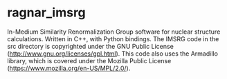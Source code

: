 # ragnar_imsrg
In-Medium Similarity Renormalization Group software for nuclear structure calculations. Written in C++, with Python bindings.
The IMSRG code in the src directory is copyrighted under the GNU Public License (http://www.gnu.org/licenses/gpl.html).
This code also uses the Armadillo library, which is covered under the Mozilla Public License (https://www.mozilla.org/en-US/MPL/2.0/).
